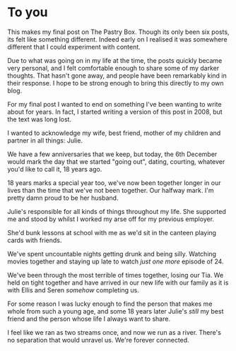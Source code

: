 # To you

This makes my final post on The Pastry Box. Though its only been six posts, its felt like something different. Indeed early on I realised it was somewhere different that I could experiment with content.

Due to what was going on in my life at the time, the posts quickly became very personal, and I felt comfortable enough to share some of my darker thoughts. That hasn't gone away, and people have been remarkably kind in their response. I hope to be strong enough to bring this directly to my own blog.

For my final post I wanted to end on something I've been wanting to write about for years. In fact, I started writing a version of this post in 2008, but the text was long lost.

I wanted to acknowledge my wife, best friend, mother of my children and partner in all things: Julie.

We have a few anniversaries that we keep, but today, the 6th December would mark the day that we started "going out", dating, courting, whatever you'd like to call it, 18 years ago.

18 years marks a special year too, we've now been together longer in our lives than the time that we've not been together. Our halfway mark. I'm pretty damn proud to be her husband.

Julie's responsible for all kinds of things throughout my life. She supported me and stood by whilst I worked my arse off for my previous employer.

She'd bunk lessons at school with me as we'd sit in the canteen playing cards with friends.

We've spent uncountable nights getting drunk and being silly. Watching movies together and staying up late to watch *just one more* episode of 24.

We've been through the most terrible of times together, losing our Tia. We held on tight together and have arrived in our new life with our family as it is with Ellis and Seren *somehow* completing us.

For some reason I was lucky enough to find the person that makes me whole from such a young age, and some 18 years later Julie's *still* my best friend and the person whose life I always want to share.

I feel like we ran as two streams once, and now we run as a river. There's no separation that would unravel us. We're forever connected.